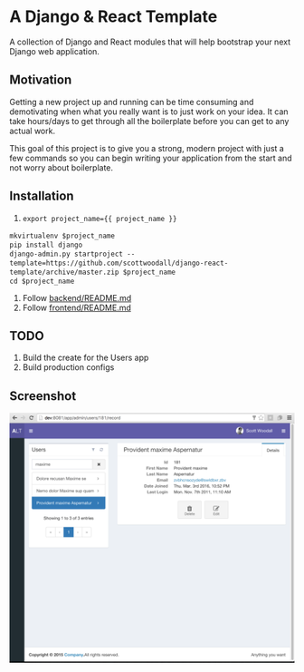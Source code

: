 # A Django & React Template
A collection of Django and React modules that will help bootstrap your next Django web
application.

## Motivation
Getting a new project up and running can be time consuming and demotivating when
what you really want is to just work on your idea. It can take hours/days to get
through all the boilerplate before you can get to any actual work.

This goal of this project is to give you a strong, modern project with just a few
commands so you can begin writing your application from the start and not worry about
boilerplate.

## Installation

1. `export project_name={{ project_name }}`

```
mkvirtualenv $project_name
pip install django
django-admin.py startproject --template=https://github.com/scottwoodall/django-react-template/archive/master.zip $project_name
cd $project_name
```

1. Follow [backend/README.md](backend/README.md)
1. Follow [frontend/README.md](frontend/README.md)

## TODO
1. Build the create for the Users app
1. Build production configs

## Screenshot
![screenshot](screenshot.png)
